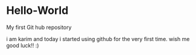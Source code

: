 # Hello-World
My first Git hub repository

i am karim and today i started using github for the very first time.
wish me good luck!! :)
